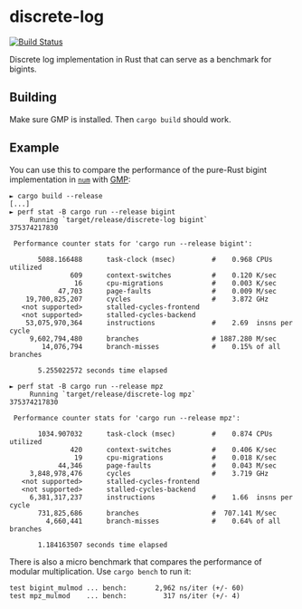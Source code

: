 # discrete-log

[![Build Status](https://travis-ci.org/vks/discrete-log.svg?branch=master)](https://travis-ci.org/vks/discrete-log)

Discrete log implementation in Rust that can serve as a benchmark for bigints.

## Building

Make sure GMP is installed. Then `cargo build` should work.

## Example

You can use this to compare the performance of the pure-Rust bigint
implementation in [`num`](https://crates.io/crates/num) with
[GMP](https://gmplib.org/):

```
► cargo build --release
[...]
► perf stat -B cargo run --release bigint
     Running `target/release/discrete-log bigint`
375374217830

 Performance counter stats for 'cargo run --release bigint':

       5088.166488      task-clock (msec)         #    0.968 CPUs utilized          
               609      context-switches          #    0.120 K/sec                  
                16      cpu-migrations            #    0.003 K/sec                  
            47,703      page-faults               #    0.009 M/sec                  
    19,700,825,207      cycles                    #    3.872 GHz                    
   <not supported>      stalled-cycles-frontend  
   <not supported>      stalled-cycles-backend   
    53,075,970,364      instructions              #    2.69  insns per cycle        
     9,602,794,480      branches                  # 1887.280 M/sec                  
        14,076,794      branch-misses             #    0.15% of all branches        

       5.255022572 seconds time elapsed

► perf stat -B cargo run --release mpz
     Running `target/release/discrete-log mpz`
375374217830

 Performance counter stats for 'cargo run --release mpz':

       1034.907032      task-clock (msec)         #    0.874 CPUs utilized          
               420      context-switches          #    0.406 K/sec                  
                19      cpu-migrations            #    0.018 K/sec                  
            44,346      page-faults               #    0.043 M/sec                  
     3,848,978,476      cycles                    #    3.719 GHz                    
   <not supported>      stalled-cycles-frontend  
   <not supported>      stalled-cycles-backend   
     6,381,317,237      instructions              #    1.66  insns per cycle        
       731,825,686      branches                  #  707.141 M/sec                  
         4,660,441      branch-misses             #    0.64% of all branches        

       1.184163507 seconds time elapsed

```

There is also a micro benchmark that compares the performance of modular
multiplication. Use `cargo bench` to run it:

```
test bigint_mulmod ... bench:       2,962 ns/iter (+/- 60)
test mpz_mulmod    ... bench:         317 ns/iter (+/- 4)
```
